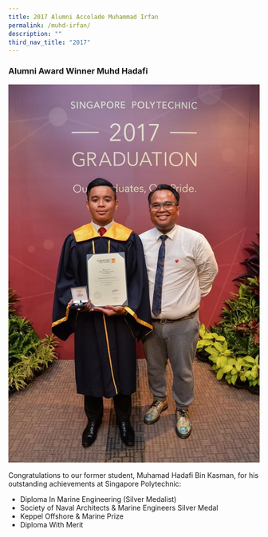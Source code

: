 ```yaml
---
title: 2017 Alumni Accolade Muhammad Irfan
permalink: /muhd-irfan/
description: ""
third_nav_title: "2017"
---
```

### Alumni Award Winner Muhd Hadafi

![](/images/SP-Graduation_-MUHAMMAD-HADAFI-BIN-KASMAN.jpg)

Congratulations to our former student, Muhamad Hadafi Bin Kasman, for his outstanding achievements at Singapore Polytechnic:

*   Diploma In Marine Engineering (Silver Medalist)
*   Society of Naval Architects & Marine Engineers Silver Medal
*   Keppel Offshore & Marine Prize
*   Diploma With Merit